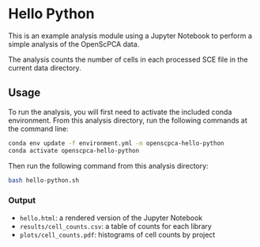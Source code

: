 # Hello Python

This is an example analysis module using a Jupyter Notebook to perform a simple analysis of the OpenScPCA data.

The analysis counts the number of cells in each processed SCE file in the current data directory.

## Usage

To run the analysis, you will first need to activate the included conda environment.
From this analysis directory, run the following commands at the command line:

```bash
conda env update -f environment.yml -n openscpca-hello-python
conda activate openscpca-hello-python
```

Then run the following command from this analysis directory:

```bash
bash hello-python.sh
```

### Output

- `hello.html`: a rendered version of the Jupyter Notebook
- `results/cell_counts.csv`: a table of counts for each library
- `plots/cell_counts.pdf`: histograms of cell counts by project

